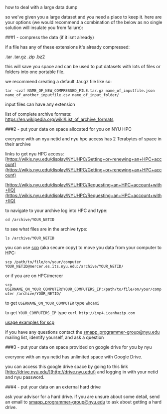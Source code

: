how to deal with a large data dump

so we've given you a large dataset and you need a place to keep it. here are your options (we would recommend a combination of the below as no single solution will insulate you from failure):

###1 - compress the data (if it isnt already)

if a file has any of these extensions it's already compressed:

.tar
.tar.gz
.zip
.bz2

this will save you space and can be used to put datasets with lots of files or folders into one portable file.

we recommend creating a default .tar.gz file like so:

```
tar -cvzf NAME_OF_NEW_COMPRESSED_FILE.tar.gz name_of_inputfile.json name_of_another_inputfile.csv name_of_input_folder/
```

input files can have any extension

list of complete archive formats:
https://en.wikipedia.org/wiki/List_of_archive_formats

###2 - put your data on space allocated for you on NYU HPC 

everyone with an nyu netid and nyu hpc access has 2 Terabytes of space in their archive

links to get nyu HPC access:
[https://wikis.nyu.edu/display/NYUHPC/Getting+or+renewing+an+HPC+account](https://wikis.nyu.edu/display/NYUHPC/Getting+or+renewing+an+HPC+account)

[https://wikis.nyu.edu/display/NYUHPC/Requesting+an+HPC+account+with+IIQ](https://wikis.nyu.edu/display/NYUHPC/Requesting+an+HPC+account+with+IIQ)

to navigate to your archive log into HPC and type:

`cd /archive/YOUR_NETID`

to see what files are in the archive type:

`ls /archive/YOUR_NETID`

you can use [scp](https://en.wikipedia.org/wiki/Secure_copy) (aka secure copy) to move you data from your computer to HPC:

`scp /path/to/file/on/your/computer YOUR_NETID@mercer.es.its.nyu.edu:/archive/YOUR_NETID/`

or if you are on HPC/mercer

`scp USERNAME_ON_YOUR_COMPUTER@YOUR_COMPUTERS_IP:/path/to/file/on/your/computer /archive/YOUR_NETID/`

to get `USERNAME_ON_YOUR_COMPUTER` type `whoami`

to get `YOUR_COMPUTERS_IP` type `curl http://ivp4.icanhazip.com`

[usage examples for scp](http://www.hypexr.org/linux_scp_help.php)

if you have any questions contact the smapp_programmer-group@nyu.edu mailing list, identify yourself, and ask a question

###3 - put your data on space provided on google drive for you by nyu

everyone with an nyu netid has unlimited space with Google Drive.

you can access this google drive space by going to this link [http://drive.nyu.edu/](http://drive.nyu.edu/) and logging in with your netid and nyu password.

###4 - put your data on an external hard drive

ask your advisor for a hard drive. if you are unsure about some detail, send an email to smapp_programmer-group@nyu.edu to ask about getting a hard drive.


